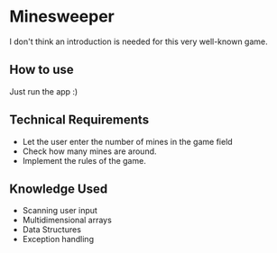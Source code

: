 # Minesweeper
I don't think an introduction is needed for this very well-known game.

## How to use
Just run the app :)

## Technical Requirements
- Let the user enter the number of mines in the game field
- Check how many mines are around.
- Implement the rules of the game.

## Knowledge Used
- Scanning user input
- Multidimensional arrays
- Data Structures
- Exception handling